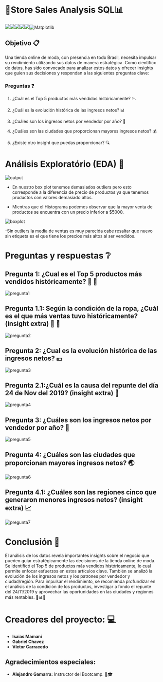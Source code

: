 # 💸Store Sales Analysis SQL📊


![](https://img.shields.io/badge/Python-14354C?style=for-the-badge&logo=python&logoColor=white)![](https://img.shields.io/badge/SQLite-07405E?style=for-the-badge&logo=sqlite&logoColor=white)![](https://img.shields.io/badge/Colab-F9AB00?style=for-the-badge&logo=googlecolab&color=525252)![](https://img.shields.io/badge/Numpy-777BB4?style=for-the-badge&logo=numpy&logoColor=white)![](https://img.shields.io/badge/Pandas-2C2D72?style=for-the-badge&logo=pandas&logoColor=white)![Matplotlib](https://img.shields.io/badge/Matplotlib-%23ffffff.svg?style=for-the-badge&logo=Matplotlib&logoColor=black)

## Objetivo 📋

Una tienda online de moda, con presencia en todo Brasil, necesita impulsar su rendimiento utilizando sus datos 
de manera estratégica. Como científico de datos, has sido convocado para analizar estos datos y ofrecer 
insights que guíen sus decisiones y respondan a las siguientes preguntas clave:

### **Preguntas** ❓

1. ¿Cuál es el Top 5 productos más vendidos históricamente? 📉

2. ¿Cuál es la evolución histórica de las ingresos netos? 📊

3. ¿Cuáles son los ingresos netos por vendedor por año? 📆

4. ¿Cuáles son las ciudades que proporcionan mayores ingresos netos? 💰 

5. ¿Existe otro insight que puedas proporcionar? 🔍

# Análisis Exploratório (EDA) 📖 

![output](https://github.com/GabrielChavezC/Store_Sales_Analysis_SQL/assets/155968191/2fc8f48f-2daf-4e43-8e49-e9cd9ed37e72)

- En nuestro box plot tenemos demasiados outliers pero esto corresponde a la diferencia de precio de productos ya que tenemos pruductos con valores demasiado altos.

- Mientras que el Histograma podemos observar que la mayor venta de productos se encuentra con un precio inferior a $5000.

![boxplot](https://github.com/GabrielChavezC/Store_Sales_Analysis_SQL/assets/155968191/ae861238-c44d-4bc4-a1d2-fff80c74b073)

-Sin outliers la media de ventas es muy parecida cabe resaltar que nuevo sin etiqueta es el que tiene los precios más altos al ser vendidos.

#  **Preguntas y respuestas** ❔

## **Pregunta 1: ¿Cual es el Top 5 productos más vendidos históricamente?** 👔 👗

![pregunta1](https://github.com/GabrielChavezC/Store_Sales_Analysis_SQL/assets/155968191/2d0003c8-fdae-44f7-897d-e56a77f44556)

## **Pregunta 1.1: Según la condición de la ropa, ¿Cuál es el que más ventas tuvo históricamente? (insight extra)** 👚 👕

![pregunta2](https://github.com/GabrielChavezC/Store_Sales_Analysis_SQL/assets/155968191/16005215-6e2f-4660-9b66-b6f8acb64589)

## **Pregunta 2: ¿Cual es la evolución histórica de las ingresos netos?** 💴

![pregunta3](https://github.com/GabrielChavezC/Store_Sales_Analysis_SQL/assets/155968191/f1c319ef-e99f-4f28-b8e2-edfcbb35c1bd)

## **Pregunta 2.1:¿Cuál es la causa del repunte del día 24 de Nov del 2019? (insight extra)** 📆

![pregunta4](https://github.com/GabrielChavezC/Store_Sales_Analysis_SQL/assets/155968191/db6f3524-b8eb-417f-bd25-23ede431152b)

## **Pregunta 3: ¿Cuáles son los ingresos netos por vendedor por año?** 🙋

![pregunta5](https://github.com/GabrielChavezC/Store_Sales_Analysis_SQL/assets/155968191/6d1f0d87-72b4-4ad3-8d5f-6026dd79ffb1)

## **Pregunta 4: ¿Cuáles son las ciudades que proporcionan mayores ingresos netos?** 🌏

![pregunta6](https://github.com/GabrielChavezC/Store_Sales_Analysis_SQL/assets/155968191/12480313-3001-49cc-9e86-3eba429f05ba)


## **Pregunta 4.1: ¿Cuáles son las regiones cinco que generaron menores ingresos netos? (insight extra)** 📈


![pregunta7](https://github.com/GabrielChavezC/Store_Sales_Analysis_SQL/assets/155968191/c02a6cc7-fa37-417b-8e8e-55f0a3c7a71f)

# Conclusión 💯
El análisis de los datos revela importantes insights sobre el negocio que pueden guiar estratégicamente las decisiones de la tienda online de moda.
Se identificó el Top 5 de productos más vendidos históricamente, lo cual permite enfocar esfuerzos en estos artículos clave. También se analizó la evolución de los ingresos netos y los patrones por vendedor y ciudad/región.
Para impulsar el rendimiento, se recomienda profundizar en el análisis de la condición de los productos, investigar a fondo el repunte del 24/11/2019 y aprovechar las oportunidades en las ciudades y regiones más rentables. 🌟📊📝

# Creadores del proyecto: 💻

- **Isaias Mamani** 
- **Gabriel Chavez** 
- **Víctor Carracedo**

## Agradecimientos especiales:

- **Alejandro Gamarra:** Instructor del Bootcamp. 📝🎓

